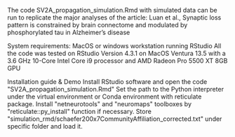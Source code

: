 The code SV2A_propagation_simulation.Rmd with simulated data can be run to replicate the major analyses of the article:
Luan et al., Synaptic loss pattern is constrained by brain connectome and modulated by phosphorylated tau in Alzheimer’s disease

System requirements:
MacOS or windows workstation running RStudio
All the code was tested on RStudio Version 4.3.1 on MacOS Ventura 13.5 with a 3.6 GHz 10-Core Intel Core i9 processor and AMD Radeon Pro 5500 XT 8GB GPU

Installation guide & Demo
Install RStudio software and open the code "SV2A_propagation_simulation.Rmd"
Set the path to the Python interpreter under the virtual environment or Conda environment with reticulate package.
Install "netneurotools" and "neuromaps" toolboxes by "reticulate::py_install" function if necessary.
Store "simulation_rmd/schaefer200x7CommunityAffiliation_corrected.txt" under specific folder and load it.


